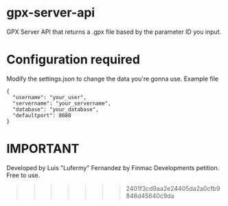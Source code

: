 # gpx-server-api
GPX Server API that returns a .gpx file based by the parameter ID you input.

# Configuration required
Modify the settings.json to change the data you're gonna use. Example file
```
{
  "username": "your_user",
  "servername": "your_servername",
  "database": "your_database",
  "defaultport": 8080
}
```
# IMPORTANT
Developed by Luis "Lufermy" Fernandez by Finmac Developments petition.
Free to use.

>>>>>>> 2401f3cd9aa2e24405da2a0cfb9848d45640c9da

